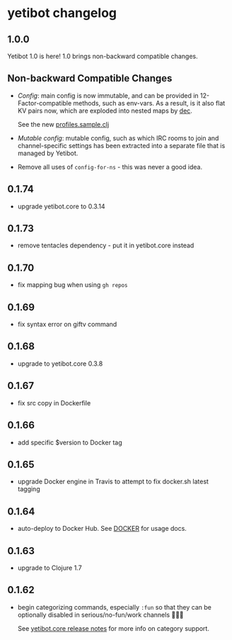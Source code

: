 # yetibot changelog

## 1.0.0

Yetibot 1.0 is here! 1.0 brings non-backward compatible changes.

## Non-backward Compatible Changes

- *Config*: main config is now immutable, and can be provided in
  12-Factor-compatible methods, such as env-vars. As a result, is it also flat
  KV pairs now, which are exploded into nested maps by
  [dec](https://github.com/devth/dec).

  See the new [profiles.sample.clj](profiles.sample.clj)

- *Mutable config*: mutable config, such as which IRC rooms to join and
  channel-specific settings has been extracted into a separate file that is
  managed by Yetibot.

- Remove all uses of `config-for-ns` - this was never a good idea.


## 0.1.74

- upgrade yetibot.core to 0.3.14

## 0.1.73

- remove tentacles dependency - put it in yetibot.core instead

## 0.1.70

- fix mapping bug when using `gh repos`

## 0.1.69

- fix syntax error on giftv command

## 0.1.68

- upgrade to yetibot.core 0.3.8

## 0.1.67

- fix src copy in Dockerfile

## 0.1.66

- add specific $version to Docker tag

## 0.1.65

- upgrade Docker engine in Travis to attempt to fix docker.sh latest tagging

## 0.1.64

- auto-deploy to Docker Hub. See
  [DOCKER](https://github.com/devth/yetibot/blob/master/doc/DOCKER.md) for usage
  docs.

## 0.1.63

- upgrade to Clojure 1.7

## 0.1.62

- begin categorizing commands, especially `:fun` so that they can be optionally
  disabled in serious/no-fun/work channels 👮👮👮

  See [yetibot.core release
  notes](https://github.com/devth/yetibot.core/blob/master/doc/CHANGELOG.md#033)
  for more info on category support.


